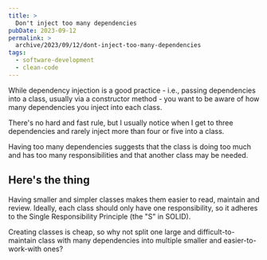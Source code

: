 ```yaml
---
title: >
  Don't inject too many dependencies
pubDate: 2023-09-12
permalink: >
  archive/2023/09/12/dont-inject-too-many-dependencies
tags:
  - software-development
  - clean-code
---
```


While dependency injection is a good practice - i.e., passing dependencies into a class, usually via a constructor method - you want to be aware of how many dependencies you inject into each class.

There's no hard and fast rule, but I usually notice when I get to three dependencies and rarely inject more than four or five into a class.

Having too many dependencies suggests that the class is doing too much and has too many responsibilities and that another class may be needed.

## Here's the thing

Having smaller and simpler classes makes them easier to read, maintain and review. Ideally, each class should only have one responsibility, so it adheres to the Single Responsibility Principle (the "S" in SOLID).

Creating classes is cheap, so why not split one large and difficult-to-maintain class with many dependencies into multiple smaller and easier-to-work-with ones?
